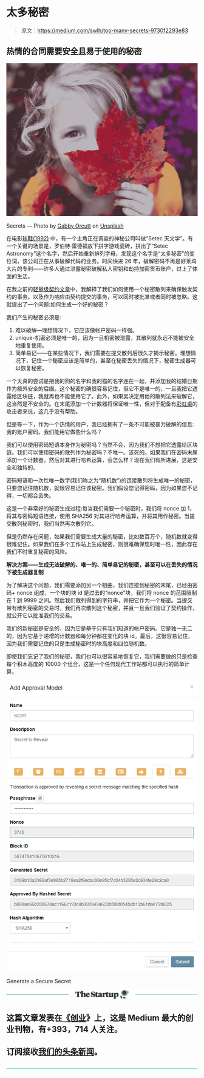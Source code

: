 # 太多秘密

> 原文：<https://medium.com/swlh/too-many-secrets-9730f2293e83>

## 热情的合同需要安全且易于使用的秘密

![](img/56ac59f4f78c7db091a51c34a73f479d.png)

Secrets — Photo by [Gabby Orcutt](https://unsplash.com/photos/7E29j_4GBNI?utm_source=unsplash&utm_medium=referral&utm_content=creditCopyText) on [Unsplash](https://unsplash.com/search/photos/hiding?utm_source=unsplash&utm_medium=referral&utm_content=creditCopyText)

在电影[球鞋(1992)](http://www.imdb.com/title/tt0105435/) 中，有一个主角正在调查的神秘公司叫做“Setec 天文学”。有一个关键的场景是，罗伯特·雷德福放下拼字游戏瓷砖，拼出了“Setec Astronomy”这个名字，然后开始重新排列字母，发现这个名字是“太多秘密”的变位词，该公司正在从事破解代码的业务。时间快进 26 年，破解密码不再是好莱坞大片的专利——许多人通过泄露秘密破解私人密钥和劫持加密货币账户，过上了体面的生活。

在我之前的[轻量级契约文章](https://hackernoon.com/hashed-secrets-to-the-rescue-1ddc1daff83e)中，我解释了我们如何使用一个秘密散列来确保触发契约的事务，以及作为响应由契约提交的事务，可以同时被批准或者同时被忽略。这就提出了一个问题:如何生成一个好的秘密？

我们产生的秘密必须是:

1.  难以破解—理想情况下，它应该像帐户密码一样强。
2.  unique-机密必须是唯一的，因为一旦机密被泄露，其散列就永远不能被安全地重复使用。
3.  简单易记——在某些情况下，我们需要在提交散列后很久才揭示秘密。理想情况下，记住一个秘密应该是简单的，甚至在秘密丢失的情况下，秘密生成器可以恢复秘密。

一个天真的尝试是把我的狗的名字和我的猫的名字连在一起，并添加我的结婚日期作为额外安全的后缀。这个秘密的确很容易记住，但它不是唯一的，一旦我把它透露给区块链，我就再也不能使用它了。此外，如果吴决定用他的散列法来破解它，这当然是不安全的。在末尾添加一个计数器将保证唯一性，但对于配备有[彩虹桌](https://crackstation.net/)的攻击者来说，这几乎没有帮助。

但是等一下，作为一个热情的用户，我已经拥有了一条不可能被暴力破解的信息:我的账户密码。我们能用它做些什么吗？

我们可以使用密码短语本身作为秘密吗？当然不会，因为我们不想把它透露给区块链。我们可以使用密码的散列作为秘密吗？不唯一。该死的。如果我们在密码末尾添加一个计数器，然后对其进行哈希运算，会怎么样？现在我们有所进展，这是安全和独特的。

密码短语和一次性唯一数字(我们称之为“随机数”)的连接散列将生成唯一的秘密，只要您记住随机数，就很容易记住该秘密。我们假设您记得密码，因为如果您不记得，一切都会丢失。

这是一个非常好的秘密生成过程:每当我们需要一个秘密时，我们将 nonce 加 1，将其与密码短语连接，使用 SHA256 对其进行哈希运算，并将其用作秘密。当提交散列秘密时，我们当然再次散列它。

但是仍然存在问题，如果我们需要生成大量的秘密，比如数百万个，随机数就变得很难记住。如果我们在多个工作站上生成秘密，则很难确保现时唯一性，因此存在我们不时重复秘密的风险。

**解决方案——生成无法破解的、唯一的、简单易记的秘密，甚至可以在丢失的情况下被生成器复制**

为了解决这个问题，我们需要添加另一个扭曲，我们连接到秘密的末尾，已经由密码+ nonce 组成，一个块的块 id 是过去的“nonce”块，我们将 nonce 的范围限制在 1 到 9999 之间。然后我们散列得到的字符串，并把它作为一个秘密。当提交带有散列秘密的交易时，我们再次散列这个秘密，并且一旦我们验证了契约操作，就公开它以批准我们的交易。

我们的新秘密是安全的，因为它是基于只有我们知道的帐户密码。它是独一无二的，因为它基于递增的计数器和每分钟都在变化的块 id。最后，这很容易记住，因为我们需要记住的只是生成秘密时的块高度和四位随机数。

即使我们忘记了我们的秘密，我们也可以很容易地恢复它，我们需要做的只是检查每个积木高度的 10000 个组合，这是一个任何现代工作站都可以执行的简单计算。

![](img/3617dd3e0c624670043e764700c85de1.png)

Generate a Secure Secret

[![](img/308a8d84fb9b2fab43d66c117fcc4bb4.png)](https://medium.com/swlh)

## 这篇文章发表在[《创业](https://medium.com/swlh)》上，这是 Medium 最大的创业刊物，有+393，714 人关注。

## 订阅接收[我们的头条新闻](http://growthsupply.com/the-startup-newsletter/)。

[![](img/b0164736ea17a63403e660de5dedf91a.png)](https://medium.com/swlh)